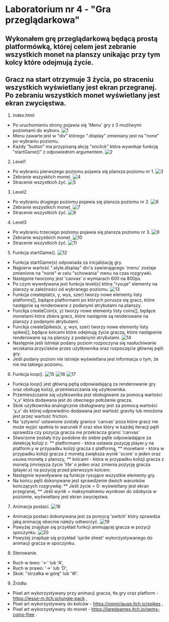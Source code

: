# Laboratorium nr 4 - "Gra przeglądarkowa"
## Wykonałem grę przeglądarkową będącą prostą platformówką, której celem jest zebranie wszystkich monet na planszy unikając przy tym kolcy które odejmują życie.
## Gracz na start otrzymuje 3 życia, po straceniu wszystkich wyświetlany jest ekran przegranej. Po zebraniu wszystkich monet wyświetlany jest ekran zwycięstwa.

1. index.html
* Po uruchomieniu strony pojawia się 'Menu' gry z 3 możliwymi poziomami do wyboru.
![1](zrzuty/menu.PNG)
* Menu zawarte jest w "div" którego ".display" zmieniany jest na "none" po wybraniu poziomu.
* Każdy "button" ma przypisaną akcję "onclick" która wywołuje funkcję "startGame()" z odpowiednim argumentem.
![2](zrzuty/index.PNG)
2. Level1
* Po wybraniu pierwszego poziomu pojawia się plansza poziomu nr 1.
![3](zrzuty/level-1-1.PNG)
* Zebranie wszysktich monet.
![4](zrzuty/level-1-2.PNG)
* Stracenie wszystkich żyć.
![5](zrzuty/level-1-3.PNG)
3. Level2
* Po wybraniu drugiego poziomu pojawia się plansza poziomu nr 2.
![6](zrzuty/level-2-1.PNG)
* Zebranie wszystkich monet.
![7](zrzuty/level-2-2.PNG)
* Stracenie wszystkich żyć.
![8](zrzuty/level-2-3.PNG)
4. Level3
* Po wybraniu trzeciego poziomu pojawia się plansza poziomu nr 3.
![9](zrzuty/level-3-1.PNG)
* Zebranie wszystkich monet.
![10](zrzuty/level-3-2.PNG)
* Stracenie wszystkich żyć.
![11](zrzuty/level-3-3.PNG)
5. Funkcja startGame().
![12](zrzuty/gamestart.PNG)
* Funkcja startGame(x) odpowiada za inicjalizację gry.
* Najpierw wartość ".style.display" div'a zawierającego 'menu' zostaje zmienione na "none" w celu "schowania" menu na czas rozgrywki.
* Następnie tworzony jest 'canvas' o wymiarach 600 na 800px.
* Po czym wywoływana jest funkcja level(x) która "rysuje" elementy na planszy w zależności od wybranego poziomu.
![13](zrzuty/levelFunction.PNG)
* Funkcja createplat(x, y, wys, szer) tworzy nowe elementy listy platforms[], będące platformami po których porusza się gracz, które następnie są renderowane z podanymi atrybutami na planszy.
* Funckja createCoin(x, y) tworzy nowe elementy listy coins[], będące monetami które zbiera gracz, które następnie są renderowane na planszy z podanymi atrybutami.
* Funckja createSpikes(x, y, wys, szer) tworzy nowe elementy listy spikes[], będące kolcami które odejmują życie gracza, które następenie renderowane są na planszy z podanymi atrybutami.
![14](zrzuty/gamestart.PNG)
* Następnie jeśli istnieje podany poziom rozpoczyna się nasłuchiwanie wciskania przycisków przez użytkownika oraz rozpoczęcie głównej pętli gry.
* Jeśli podany poziom nie istnieje wyświetlana jest informacja o tym, że nie ma takiego poziomu.
6. Funkcja loop().
![15](zrzuty/loop-1.PNG)
![16](zrzuty/loop-2.PNG)
![17](zrzuty/loop-3.PNG)
* Funkcja loop() jest główną pętlą odpowiadającą za renderowanie gry oraz obsługę kolizji, przemieszczania się użytkownika.
* Przemieszczanie się użytkownika jest obsługiwane za pomocą wartości 'x_v' która dodawana jest do obecnego położenie gracza.
* Skok użytkownika analogicznie obsługiwany jest za pomocą wartości 'y_v' do której odpowiednio dodawana jest wartość gravity lub mnożona jest przez wartość friction.
* Na 'sztywno' ustawione zostały granice 'canvas' poza które gracz nie może wyjść spełnia to warunek if oraz else który w każdej iteracji pętli sprawdza czy pozycja gracza nie przekracza granic 'canvas'
* Stworzone zostały trzy podobne do siebie pętle odpowiadające za detekcję kolizji z:
** platformami - która ustawia pozycję player.y na platform.y w przypadku kolizji gracza z platformą,
** monetami - która w przypadku kolizji gracza z monetą zwiększa wynik 'score' o jeden oraz usuwa monetę z planszy,
** kolcami - która w przypadku kolizji gracza z monetą zmniejsza życie 'life' o jeden oraz zmienia pozycję gracza (player.x) na pozycję przed pierwszym kolcem.
* Następnie wywoływane są funkcje rysujące wszystkie elementy gry.
* Na końcu pętli dokonywane jest sprawdzenie dwóch warunków kończących rozgrywkę:
** Jeśli życie = 0: wyświetlany jest ekran przegranej,
** Jeśli wynik = maksymalnemu wynikowi do zdobycia w poziomie, wyświetlany jest ekran zwycięstwa.
7. Animacja postaci.
![18](zrzuty/render-player.PNG)
* Animacja postaci dokonywana jest za pomocą 'switch' który sprawdza jaką animację obecnie należy odtworzyć.
![19](zrzuty/animIdle.PNG)
* Powyżej znajduje się przykład funkcji animującej gracza w pozycji spoczynku. 
![20](zrzuty/player-idle.PNG)
* Powyżej znajduje się przykład 'sprite sheet' wykorzystywanego do animacji gracza w spoczynku.
8. Sterowanie.
* Ruch w lewo: '<-' lub 'A',
* Ruch w prawo: '->' lub 'D',
* Skok: "strzałka w górę" lub 'W'.
9. Źródła:
* Pixel art wykorzystywany przy animacji gracza, tła gry oraz platform - https://jesse-m.itch.io/jungle-pack ,
* Pixel art wykorzystywany do kolców - https://omniclause.itch.io/spikes ,
* Pixel art wykorzystywany do monet - https://laredgames.itch.io/gems-coins-free .